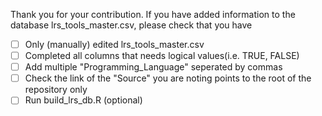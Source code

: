 Thank you for your contribution.
If you have added information to the database lrs_tools_master.csv, please check that you have
-[ ] Only (manually) edited lrs_tools_master.csv
-[ ] Completed all columns that needs logical values(i.e. TRUE, FALSE)
-[ ] Add multiple "Programming_Language" seperated by commas 
-[ ] Check the link of the "Source" you are noting points to the root of the repository only
-[ ] Run build_lrs_db.R (optional)

